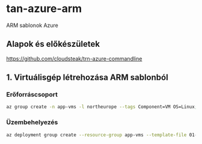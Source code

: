 # tan-azure-arm
ARM sablonok Azure

## Alapok és előkészületek

https://github.com/cloudsteak/trn-azure-commandline



## 1. Virtuálisgép létrehozása ARM sablonból

### Erőforráscsoport

```bash
az group create -n app-vms -l northeurope --tags Component=VM OS=Linux;
```

### Üzembehelyezés

```bash
az deployment group create --resource-group app-vms --template-file 01-linux-vm/template.json
```
